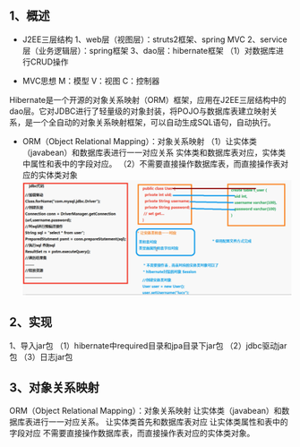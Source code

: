 ## 1、概述

- J2EE三层结构 
  1、web层（视图层）：struts2框架、spring MVC 
  2、service层（业务逻辑层）：spring框架 
  3、dao层：hibernate框架
  （1）对数据库进行CRUD操作

- MVC思想 
  M：模型 
  V：视图 
  C：控制器  

Hibernate是一个开源的对象关系映射（ORM）框架，应用在J2EE三层结构中的dao层。它对JDBC进行了轻量级的对象封装，将POJO与数据库表建立映射关系，是一个全自动的对象关系映射框架，可以自动生成SQL语句，自动执行。

- ORM（Object Relational Mapping）：对象关系映射 
  （1）让实体类（javabean）和数据库表进行一一对应关系 
  实体类和数据库表对应，实体类中属性和表中的字段对应。 
  （2）不需要直接操作数据库表，而直接操作表对应的实体类对象 
  ![](../images/006tKfTcgy1g12b1g50q3j31y20ty7wh.jpg)

## 2、实现

1、导入jar包
（1）hibernate中required目录和jpa目录下jar包 
（2）jdbc驱动jar包 
（3）日志jar包  



## 3、对象关系映射

ORM（Object Relational Mapping）：对象关系映射
让实体类（javabean）和数据库表进行一一对应关系。
让实体类首先和数据库表对应
让实体类属性和表中的字段对应
不需要直接操作数据库表，而直接操作表对应的实体类对象。













